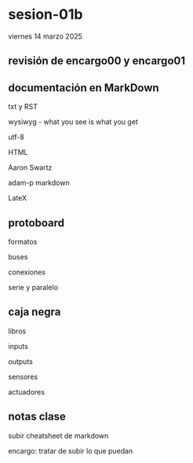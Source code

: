 # sesion-01b

viernes 14 marzo 2025

## revisión de encargo00 y encargo01

## documentación en MarkDown

txt y RST

wysiwyg - what you see is what you get

utf-8

HTML

Aaron Swartz

adam-p markdown

LateX

## protoboard

formatos

buses

conexiones

serie y paralelo

## caja negra

libros

inputs

outputs

sensores

actuadores

## notas clase

subir cheatsheet de markdown

encargo: tratar de subir lo que puedan


